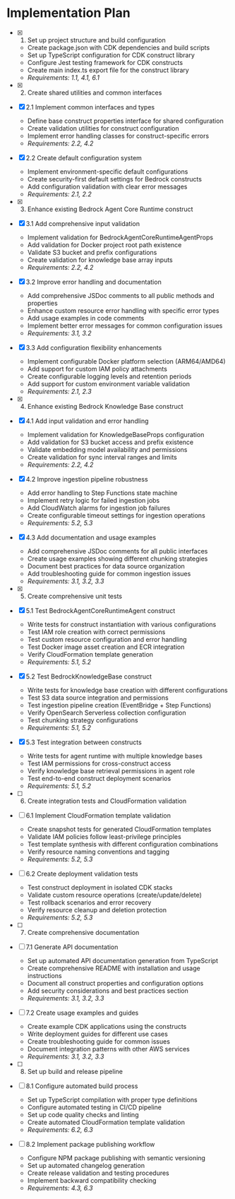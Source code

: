 # Implementation Plan

- [x] 1. Set up project structure and build configuration
  - Create package.json with CDK dependencies and build scripts
  - Set up TypeScript configuration for CDK construct library
  - Configure Jest testing framework for CDK constructs
  - Create main index.ts export file for the construct library
  - _Requirements: 1.1, 4.1, 6.1_

- [x] 2. Create shared utilities and common interfaces
- [x] 2.1 Implement common interfaces and types
  - Define base construct properties interface for shared configuration
  - Create validation utilities for construct configuration
  - Implement error handling classes for construct-specific errors
  - _Requirements: 2.2, 4.2_

- [x] 2.2 Create default configuration system
  - Implement environment-specific default configurations
  - Create security-first default settings for Bedrock constructs
  - Add configuration validation with clear error messages
  - _Requirements: 2.1, 2.2_

- [x] 3. Enhance existing Bedrock Agent Core Runtime construct
- [x] 3.1 Add comprehensive input validation
  - Implement validation for BedrockAgentCoreRuntimeAgentProps
  - Add validation for Docker project root path existence
  - Validate S3 bucket and prefix configurations
  - Create validation for knowledge base array inputs
  - _Requirements: 2.2, 4.2_

- [x] 3.2 Improve error handling and documentation
  - Add comprehensive JSDoc comments to all public methods and properties
  - Enhance custom resource error handling with specific error types
  - Add usage examples in code comments
  - Implement better error messages for common configuration issues
  - _Requirements: 3.1, 3.2_

- [x] 3.3 Add configuration flexibility enhancements
  - Implement configurable Docker platform selection (ARM64/AMD64)
  - Add support for custom IAM policy attachments
  - Create configurable logging levels and retention periods
  - Add support for custom environment variable validation
  - _Requirements: 2.1, 2.3_

- [x] 4. Enhance existing Bedrock Knowledge Base construct
- [x] 4.1 Add input validation and error handling
  - Implement validation for KnowledgeBaseProps configuration
  - Add validation for S3 bucket access and prefix existence
  - Validate embedding model availability and permissions
  - Create validation for sync interval ranges and limits
  - _Requirements: 2.2, 4.2_

- [x] 4.2 Improve ingestion pipeline robustness
  - Add error handling to Step Functions state machine
  - Implement retry logic for failed ingestion jobs
  - Add CloudWatch alarms for ingestion job failures
  - Create configurable timeout settings for ingestion operations
  - _Requirements: 5.2, 5.3_

- [x] 4.3 Add documentation and usage examples
  - Add comprehensive JSDoc comments for all public interfaces
  - Create usage examples showing different chunking strategies
  - Document best practices for data source organization
  - Add troubleshooting guide for common ingestion issues
  - _Requirements: 3.1, 3.2, 3.3_

- [x] 5. Create comprehensive unit tests
- [x] 5.1 Test BedrockAgentCoreRuntimeAgent construct
  - Write tests for construct instantiation with various configurations
  - Test IAM role creation with correct permissions
  - Test custom resource configuration and error handling
  - Test Docker image asset creation and ECR integration
  - Verify CloudFormation template generation
  - _Requirements: 5.1, 5.2_

- [x] 5.2 Test BedrockKnowledgeBase construct
  - Write tests for knowledge base creation with different configurations
  - Test S3 data source integration and permissions
  - Test ingestion pipeline creation (EventBridge + Step Functions)
  - Verify OpenSearch Serverless collection configuration
  - Test chunking strategy configurations
  - _Requirements: 5.1, 5.2_

- [x] 5.3 Test integration between constructs
  - Write tests for agent runtime with multiple knowledge bases
  - Test IAM permissions for cross-construct access
  - Verify knowledge base retrieval permissions in agent role
  - Test end-to-end construct deployment scenarios
  - _Requirements: 5.1, 5.2_

- [ ] 6. Create integration tests and CloudFormation validation
- [ ] 6.1 Implement CloudFormation template validation
  - Create snapshot tests for generated CloudFormation templates
  - Validate IAM policies follow least-privilege principles
  - Test template synthesis with different configuration combinations
  - Verify resource naming conventions and tagging
  - _Requirements: 5.2, 5.3_

- [ ] 6.2 Create deployment validation tests
  - Test construct deployment in isolated CDK stacks
  - Validate custom resource operations (create/update/delete)
  - Test rollback scenarios and error recovery
  - Verify resource cleanup and deletion protection
  - _Requirements: 5.2, 5.3_

- [ ] 7. Create comprehensive documentation
- [ ] 7.1 Generate API documentation
  - Set up automated API documentation generation from TypeScript
  - Create comprehensive README with installation and usage instructions
  - Document all construct properties and configuration options
  - Add security considerations and best practices section
  - _Requirements: 3.1, 3.2, 3.3_

- [ ] 7.2 Create usage examples and guides
  - Create example CDK applications using the constructs
  - Write deployment guides for different use cases
  - Create troubleshooting guide for common issues
  - Document integration patterns with other AWS services
  - _Requirements: 3.1, 3.2, 3.3_

- [ ] 8. Set up build and release pipeline
- [ ] 8.1 Configure automated build process
  - Set up TypeScript compilation with proper type definitions
  - Configure automated testing in CI/CD pipeline
  - Set up code quality checks and linting
  - Create automated CloudFormation template validation
  - _Requirements: 6.2, 6.3_

- [ ] 8.2 Implement package publishing workflow
  - Configure NPM package publishing with semantic versioning
  - Set up automated changelog generation
  - Create release validation and testing procedures
  - Implement backward compatibility checking
  - _Requirements: 4.3, 6.3_